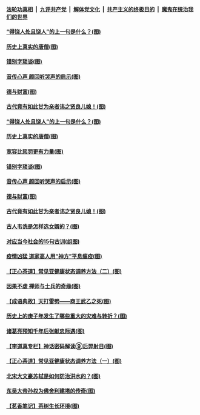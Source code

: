 

####  [法轮功真相](../../../../basic/blob/master/README.md?t=07022302) &nbsp;|&nbsp; [九评共产党](../../../../9ping.md/blob/master/README.md?t=07022302) &nbsp;|&nbsp; [解体党文化](../../../../jtdwh.md/blob/master/README.md?t=07022302)  &nbsp;|&nbsp; [共产主义的终极目的](../../../../gczydzjmd.md/blob/master/README.md?t=07022302) &nbsp;|&nbsp; [魔鬼在统治我们的世界](../../../../mgztzwmdsj.md/blob/master/README.md?t=07022302) 

#### [“得饶人处且饶人”的上一句是什么？(图)](../pages/p7/938333.md?t=07022302) 

#### [历史上真实的唐僧(图)](../pages/p7/938101.md?t=07022302) 

#### [错别字琐谈(图)](../pages/p7/938316.md?t=07022302) 

#### [音传心声 颜回听哭声的启示(图)](../pages/p7/938099.md?t=07022302) 

#### [德与财富(图)](../pages/p7/938218.md?t=07022302) 

#### [古代竟有如此甘为亲者讳之贤良儿媳！(图)](../pages/p7/938117.md?t=07022302) 

#### [“得饶人处且饶人”的上一句是什么？(图)](../pages/p7/938333.md?t=07022302) 

#### [历史上真实的唐僧(图)](../pages/p7/938101.md?t=07022302) 

#### [宽容比惩罚更有力量(图)](../pages/p7/938280.md?t=07022302) 

#### [错别字琐谈(图)](../pages/p7/938316.md?t=07022302) 

#### [音传心声 颜回听哭声的启示(图)](../pages/p7/938099.md?t=07022302) 

#### [德与财富(图)](../pages/p7/938218.md?t=07022302) 

#### [古代竟有如此甘为亲者讳之贤良儿媳！(图)](../pages/p7/938117.md?t=07022302) 

#### [古人韦诜是怎样选女婿的？(图)](../pages/p7/938100.md?t=07022302) 

#### [对应当今社会的15句古训(组图)](../pages/p7/938097.md?t=07022302) 

#### [疫情凶猛 道家高人用“神方”平息瘟疫(图)](../pages/p7/938004.md?t=07022302) 

#### [【正心茶道】常见亚健康状态调养方法（二）(图)](../pages/p7/937559.md?t=07022302) 

#### [因果不虚 禅师与士兵的奇缘(图)](../pages/p7/938092.md?t=07022302) 

#### [【成语典故】天打雷劈——商王武乙之死(图)](../pages/p7/937782.md?t=07022302) 

#### [历史上的庚子年发生了哪些重大的灾难与转折？(图)](../pages/p7/937991.md?t=07022302) 

#### [诸葛亮预知千年后张献忠际遇(图)](../pages/p7/937564.md?t=07022302) 

#### [【李道真专栏】神话密码解读⑨后羿射日(图)](../pages/p7/937560.md?t=07022302) 

#### [【正心茶道】常见亚健康状态调养方法（一）(图)](../pages/p7/937556.md?t=07022302) 

#### [北宋大文豪苏轼是如何防治洪水的？(图)](../pages/p7/937874.md?t=07022302) 

#### [东吴大帝孙权为佛舍利建塔的传奇(图)](../pages/p7/937764.md?t=07022302) 

#### [【茗香笔记】茶树生长环境(图)](../pages/p7/937562.md?t=07022302) 

